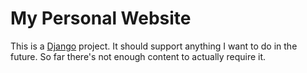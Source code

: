 # My Personal Website

This is a [Django](https://www.djangoproject.com) project. It should support anything I want to do in the future. So far there's not enough content to actually require it.
